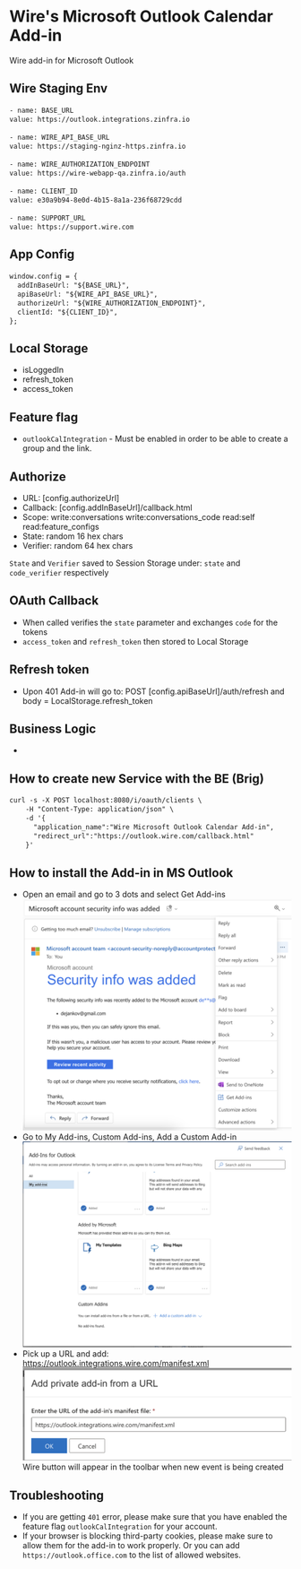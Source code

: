 # Wire's Microsoft Outlook Calendar Add-in

Wire add-in for Microsoft Outlook

## Wire Staging Env
```
- name: BASE_URL
value: https://outlook.integrations.zinfra.io

- name: WIRE_API_BASE_URL
value: https://staging-nginz-https.zinfra.io

- name: WIRE_AUTHORIZATION_ENDPOINT
value: https://wire-webapp-qa.zinfra.io/auth

- name: CLIENT_ID
value: e30a9b94-8e0d-4b15-8a1a-236f68729cdd

- name: SUPPORT_URL
value: https://support.wire.com
```

## App Config
```
window.config = {
  addInBaseUrl: "${BASE_URL}",
  apiBaseUrl: "${WIRE_API_BASE_URL}",
  authorizeUrl: "${WIRE_AUTHORIZATION_ENDPOINT}",
  clientId: "${CLIENT_ID}",
};
```

## Local Storage
- isLoggedIn
- refresh_token
- access_token

## Feature flag
 - `outlookCalIntegration` - Must be enabled in order to be able to create a group and the link.

## Authorize
- URL: [config.authorizeUrl]
- Callback: [config.addInBaseUrl]/callback.html
- Scope: write:conversations write:conversations_code read:self read:feature_configs
- State: random 16 hex chars
- Verifier: random 64 hex chars

`State` and `Verifier` saved to Session Storage under: `state` and `code_verifier` respectively

## OAuth Callback
- When called verifies the `state` parameter and exchanges `code` for the tokens
- `access_token` and `refresh_token` then stored to Local Storage

## Refresh token
- Upon 401 Add-in will go to: POST [config.apiBaseUrl]/auth/refresh and body = LocalStorage.refresh_token

## Business Logic
- 

## How to create new Service with the BE (Brig)
```agsl
curl -s -X POST localhost:8080/i/oauth/clients \
    -H "Content-Type: application/json" \
    -d '{
      "application_name":"Wire Microsoft Outlook Calendar Add-in",
      "redirect_url":"https://outlook.wire.com/callback.html" 
    }'
```

## How to install the Add-in in MS Outlook
- Open an email and go to 3 dots and select Get Add-ins
![Step 1](images/step_1.png)
- Go to My Add-ins, Custom Add-ins, Add a Custom Add-in
![Step 2](images/step_2.png)
- Pick up a URL and add: https://outlook.integrations.wire.com/manifest.xml
![Step 3](images/step_3.png)
Wire button will appear in the toolbar when new event is being created

## Troubleshooting
- If you are getting `401` error, please make sure that you have enabled the feature flag `outlookCalIntegration` for your account.
- If your browser is blocking third-party cookies, please make sure to allow them for the add-in to work properly. Or you can add `https://outlook.office.com` to the list of allowed websites.

